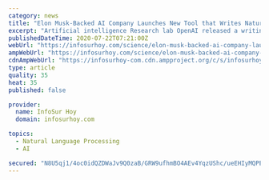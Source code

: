 ```yaml
---
category: news
title: "Elon Musk-Backed AI Company Launches New Tool that Writes Naturally Like Humans"
excerpt: "Artificial intelligence Research lab OpenAI released a writing tool that writes like humans last week. OpenAI is the machine learning nonprofit co-founded by Elon Musk in 2015. Its recently released its first commercial product,"
publishedDateTime: 2020-07-22T07:21:00Z
webUrl: "https://infosurhoy.com/science/elon-musk-backed-ai-company-launches-new-tool-that-writes-naturally-like-humans/"
ampWebUrl: "https://infosurhoy.com/science/elon-musk-backed-ai-company-launches-new-tool-that-writes-naturally-like-humans/amp/"
cdnAmpWebUrl: "https://infosurhoy-com.cdn.ampproject.org/c/s/infosurhoy.com/science/elon-musk-backed-ai-company-launches-new-tool-that-writes-naturally-like-humans/amp/"
type: article
quality: 35
heat: 35
published: false

provider:
  name: InfoSur Hoy
  domain: infosurhoy.com

topics:
  - Natural Language Processing
  - AI

secured: "N8U5qj1/4oc0idQZDWaJv9Q0zaB/GRW9ufhmBO4AEv4YqzUShc/ueEHIyMQPEJnFyOuodTRI67QS8CwUBSYC8iUdcZ2Bv1iSJGA0hsp0c5ami4zFmSXPmTlFtPur8N38BE0FhI6/LMx+epyhSxR26V0kh8IB75qikbuOIFXAIuC6/Ha40vjFwdm96/aupjzEBoT/oR2ocUbOYcpuGFqZkQIF6whkiMm4uLZNv5wUHMZgfPyoZFDxh68X0px1vypymPnDOTyWykI1aUyKcso1kE10voQR9LhmV34puFoOLoQG56jXT+ZtsTBsOQXXUQm46yBw4CegVFRnh6/y+dMemg==;y95vsGXUceekwakMzd8blg=="
---
```


